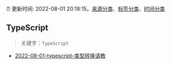 :alarm_clock: 更新时间: 2022-08-01 20:18:15。[来源分类](../README.md)、[标签分类](../TAGS.md)、[时间分类](../TIMELINE.md)

## TypeScript


> 关键字：`TypeScript`



- [2022-08-01-typescript-类型转换请教](https://www.v2ex.com/t/870068) 